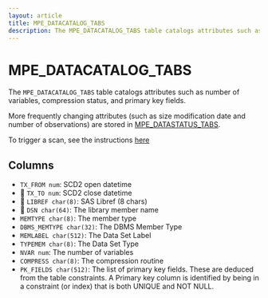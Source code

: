 ```yaml
---
layout: article
title: MPE_DATACATALOG_TABS
description: The MPE_DATACATALOG_TABS table catalogs attributes such as number of variables, compression status, and primary key fields.
---
```


# MPE_DATACATALOG_TABS

The `MPE_DATACATALOG_TABS` table catalogs attributes such as number of variables, compression status, and primary key fields.

More frequently changing attributes (such as size modification date and number of observations) are stored in [MPE_DATASTATUS_TABS](/mpe_datastatus_tabs).

To trigger a scan, see the instructions [here](https://docs.datacontroller.io/admin-services/#refresh-data-catalog)

## Columns

 - `TX_FROM num`: SCD2 open datetime 
 - 🔑 `TX_TO num`: SCD2 close datetime
 - 🔑 `LIBREF char(8)`: SAS Libref (8 chars)
 - 🔑 `DSN char(64)`: The library member name
 - `MEMTYPE char(8)`: The member type
 - `DBMS_MEMTYPE char(32)`: The DBMS Member Type
 - `MEMLABEL char(512)`: The Data Set Label
 - `TYPEMEM char(8)`: The Data Set Type
 - `NVAR num`: The number of variables
 - `COMPRESS char(8)`: The compression routine
 - `PK_FIELDS char(512)`: The list of primary key fields.  These are deduced from the table constraints.  A Primary key column is identified by being in a constraint (or index) that is both UNIQUE and NOT NULL.

